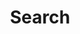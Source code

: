 ---
title: "Search" # in any language you want
layout: "search" # necessary for search
# url: "/archive"
# description: "Description for Search"
summary: "search"
placeholder: "ヾ(•ω•`)o"
---